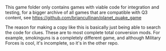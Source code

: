 This game folder only contains games with viable code for integration and testing,
for a bigger archive of all games that are compatible with Q3 content, see
https://github.com/briancullinan/planet_quake_game

The reason for making a copy like this is basically just being able to search 
the code for clues. These are to most complete total conversion mods. For example,
smokinguns is a completely different game, and although Military Forces is cool,
it's incomplete, so it's in the other repo.
